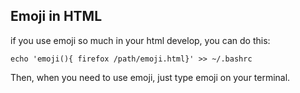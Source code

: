 

## Emoji in HTML

if you use emoji so much in your html develop, you can do this:<br />
```
echo 'emoji(){ firefox /path/emoji.html}' >> ~/.bashrc
```
Then, when you need to use emoji, just type emoji on your terminal.

